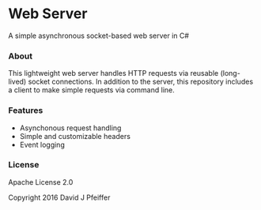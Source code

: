 # Web Server

A simple asynchronous socket-based web server in C#

### About

This lightweight web server handles HTTP requests via reusable (long-lived) socket connections. In addition to the server, this repository includes a client to make simple requests via command line.

### Features

- Asynchonous request handling
- Simple and customizable headers
- Event logging

### License

Apache License 2.0

Copyright 2016 David J Pfeiffer
